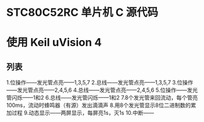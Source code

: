 # STC80C52RC 单片机 C 源代码
# 使用 Keil uVision 4

## 列表
1.位操作——发光管点亮——1,3,5,7
2.总线——发光管点亮——1,3,5,7
3.位操作——发光管点亮——2,4,5,6
4.总线——发光管点亮——2,4,5,6
5.位操作——发光管闪烁——1和2
6.总线——发光管闪烁——1和2
7.8个发光管来回流动，每个管亮100ms，流动时蜂鸣器（有源）发出滴滴声
8.用8个发光管显示8位二进制数的累加过程
9.动态显示——两屏显示，每屏亮1s，灭1s
10.中断——